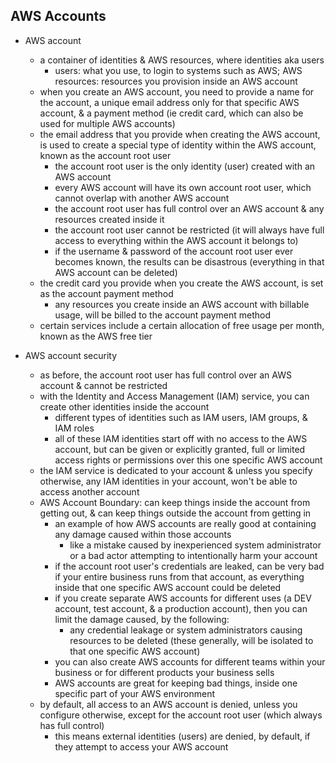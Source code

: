 ## AWS Accounts

* AWS account
  * a container of identities & AWS resources, where identities aka users
    * users: what you use, to login to systems such as AWS; AWS resources: resources you provision inside an AWS account
  * when you create an AWS account, you need to provide a name for the account, a unique email address only for that specific AWS account, & a payment method (ie credit card, which can also be used for multiple AWS accounts)
  * the email address that you provide when creating the AWS account, is used to create a special type of identity within the AWS account, known as the account root user
    * the account root user is the only identity (user) created with an AWS account 
    * every AWS account will have its own account root user, which cannot overlap with another AWS account
    * the account root user has full control over an AWS account & any resources created inside it
    * the account root user cannot be restricted (it will always have full access to everything within the AWS account it belongs to)
    * if the username & password of the account root user ever becomes known, the results can be disastrous (everything in that AWS account can be deleted)
  * the credit card you provide when you create the AWS account, is set as the account payment method
    * any resources you create inside an AWS account with billable usage, will be billed to the account payment method
  * certain services include a certain allocation of free usage per month, known as the AWS free tier
 
* AWS account security
  * as before, the account root user has full control over an AWS account & cannot be restricted
  * with the Identity and Access Management (IAM) service, you can create other identities inside the account
    * different types of identities such as IAM users, IAM groups, & IAM roles
    * all of these IAM identities start off with no access to the AWS account, but can be given or explicitly granted, full or limited access rights or permissions over this one specific AWS account
  * the IAM service is dedicated to your account & unless you specify otherwise, any IAM identities in your account, won't be able to access another account
  * AWS Account Boundary: can keep things inside the account from getting out, & can keep things outside the account from getting in
    * an example of how AWS accounts are really good at containing any damage caused within those accounts
      * like a mistake caused by inexperienced system administrator or a bad actor attempting to intentionally harm your account  
    * if the account root user's credentials are leaked, can be very bad if your entire business runs from that account, as everything inside that one specific AWS account could be deleted
    * if you create separate AWS accounts for different uses (a DEV account, test account, & a production account), then you can limit the damage caused, by the following: 
      * any credential leakage or system administrators causing resources to be deleted (these generally, will be isolated to that one specific AWS account)
    * you can also create AWS accounts for different teams within your business or for different products your business sells
    * AWS accounts are great for keeping bad things, inside one specific part of your AWS environment
  * by default, all access to an AWS account is denied, unless you configure otherwise, except for the account root user (which always has full control)
    * this means external identities (users) are denied, by default, if they attempt to access your AWS account
